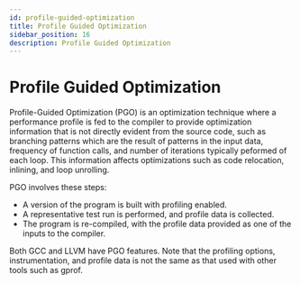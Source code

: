```yaml
---
id: profile-guided-optimization
title: Profile Guided Optimization
sidebar_position: 16
description: Profile Guided Optimization
---
```


# Profile Guided Optimization

Profile-Guided Optimization (PGO) is an optimization technique where a performance profile is fed to the compiler to provide optimization information that is not directly evident from the source code, such as branching patterns which are the result of patterns in the input data, frequency of function calls, and number of iterations typically peformed of each loop. This information affects optimizations such as code relocation, inlining, and loop unrolling.

PGO involves these steps:

- A version of the program is built with profiling enabled.
- A representative test run is performed, and profile data is collected.
- The program is re-compiled, with the profile data provided as one of the inputs to the compiler.

Both GCC and LLVM have PGO features. Note that the profiling options, instrumentation, and profile data is not the same as that used with other tools such as gprof.
